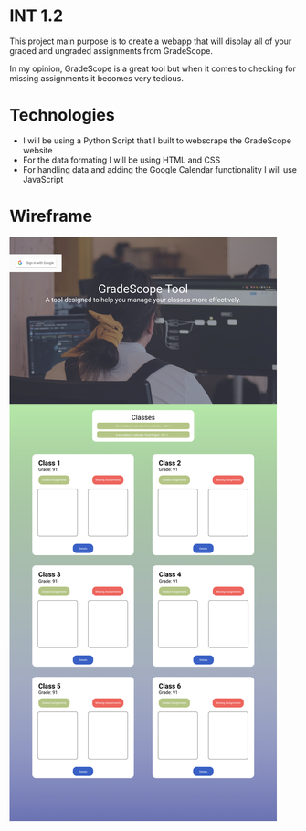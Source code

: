 # INT 1.2

This project main purpose is to create a webapp that will display all of your graded and ungraded assignments from GradeScope. 

In my opinion, GradeScope is a great tool but when it comes to checking for missing assignments it becomes very tedious.

# Technologies

* I will be using a Python Script that I built to webscrape the GradeScope website
* For the data formating I will be using HTML and CSS
* For handling data and adding the Google Calendar functionality I will use JavaScript

# Wireframe

![alt text](https://github.com/mabadinakach/INT1.2/blob/main/Wireframe.png?raw=true)
